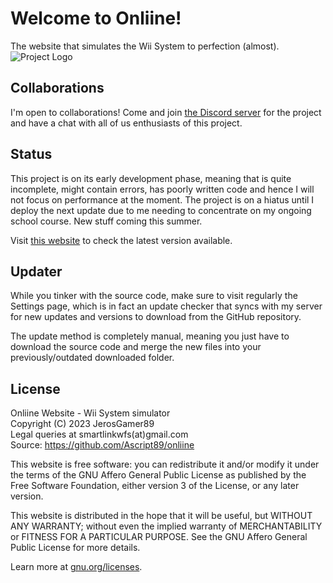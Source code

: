 # Welcome to Onliine!
The website that simulates the Wii System to perfection (almost).
![Project Logo](https://raw.githubusercontent.com/Ascript89/onliine/main/assets/logotype.png)

## Collaborations
I'm open to collaborations! Come and join [the Discord server](https://discord.gg/qMdZZkps2E)
for the project and have a chat with all of us enthusiasts of this project.

## Status
This project is on its early development phase, meaning that is quite incomplete,
might contain errors, has poorly written code and hence I will not focus on performance at the moment.
The project is on a hiatus until I deploy the next update due to me needing to concentrate on my
ongoing school course. New stuff coming this summer.

Visit [this website](https://ascript89.github.io/res/sysver.txt) to check the latest version available.

## Updater
While you tinker with the source code, make sure to visit regularly the Settings page, which is
in fact an update checker that syncs with my server for new updates and versions to download
from the GitHub repository.

The update method is completely manual, meaning you just have to download the source code
and merge the new files into your previously/outdated downloaded folder.

## License
Onliine Website - Wii System simulator<br>
Copyright (C) 2023 JerosGamer89<br>
Legal queries at smartlinkwfs(at)gmail.com<br>
Source: https://github.com/Ascript89/onliine<br>

This website is free software: you can redistribute it and/or modify
it under the terms of the GNU Affero General Public License as published
by the Free Software Foundation, either version 3 of the License, or any later version.

This website is distributed in the hope that it will be useful,
but WITHOUT ANY WARRANTY; without even the implied warranty of
MERCHANTABILITY or FITNESS FOR A PARTICULAR PURPOSE. See the
GNU Affero General Public License for more details.

Learn more at [gnu.org/licenses](https://www.gnu.org/licenses/).
